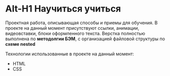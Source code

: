 # Alt-H1 Научиться учиться

Проектная работа, описывающая способы и приемы для обучения. В проекте на данный момент присутствуют ссылки, анимации, видеовставки, блоки оформленного текста.
Верстка полностью выполнена по **методолгии БЭМ**, с организацией файловой структуры по **схеме nested**

Технологии использованные в проекте на данный момент:
* HTML
* CSS
